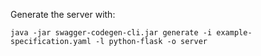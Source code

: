 Generate the server with:

```
java -jar swagger-codegen-cli.jar generate -i example-specification.yaml -l python-flask -o server
```
